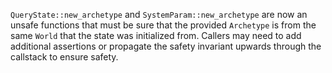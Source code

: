 
`QueryState::new_archetype` and `SystemParam::new_archetype` are now an unsafe functions that must be sure that the provided `Archetype` is from the same `World` that the state was initialized from. Callers may need to add additional assertions or propagate the safety invariant upwards through the callstack to ensure safety.
